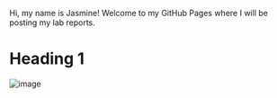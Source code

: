Hi, my name is Jasmine! Welcome to my GitHub Pages where I will be posting my lab reports.

# Heading 1


![image](https://github.com/jasmine-le29/cse15l-lab-reports/assets/116687332/706dc5ee-cef5-49ba-a1be-c77b0d286ec1)
